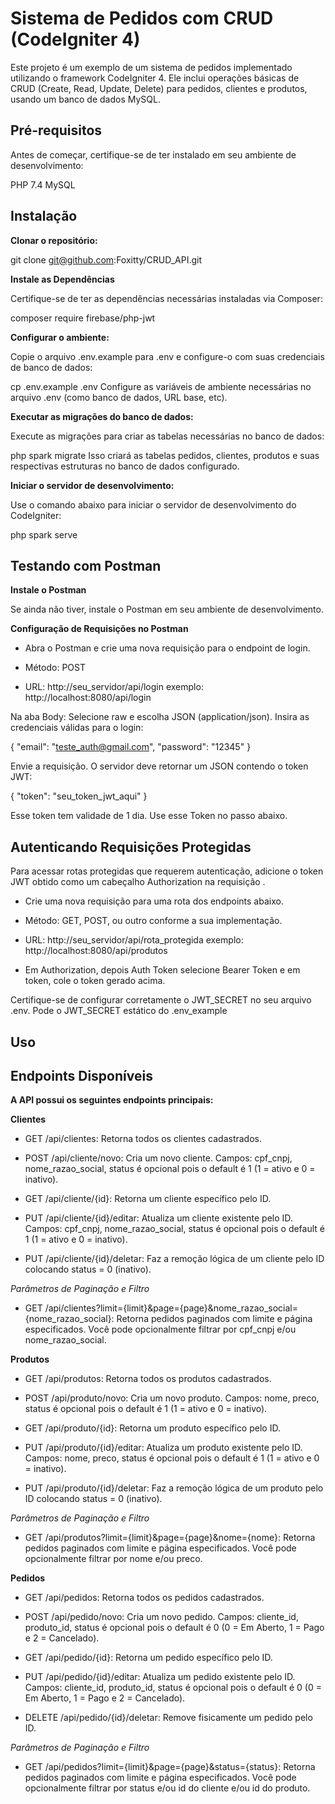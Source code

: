 Sistema de Pedidos com CRUD (CodeIgniter 4)
===

Este projeto é um exemplo de um sistema de pedidos implementado utilizando o framework CodeIgniter 4. Ele inclui operações básicas de CRUD (Create, Read, Update, Delete) para pedidos, clientes e produtos, usando um banco de dados MySQL.

## Pré-requisitos
Antes de começar, certifique-se de ter instalado em seu ambiente de desenvolvimento:

PHP 7.4 
MySQL

## Instalação
**Clonar o repositório:**

git clone git@github.com:Foxitty/CRUD_API.git

**Instale as Dependências**

Certifique-se de ter as dependências necessárias instaladas via Composer:

composer require firebase/php-jwt

**Configurar o ambiente:**

Copie o arquivo .env.example para .env e configure-o com suas credenciais de banco de dados:

cp .env.example .env
Configure as variáveis de ambiente necessárias no arquivo .env (como banco de dados, URL base, etc).

**Executar as migrações do banco de dados:**

Execute as migrações para criar as tabelas necessárias no banco de dados:

php spark migrate
Isso criará as tabelas pedidos, clientes, produtos e suas respectivas estruturas no banco de dados configurado.

**Iniciar o servidor de desenvolvimento:**

Use o comando abaixo para iniciar o servidor de desenvolvimento do CodeIgniter:

php spark serve

## Testando com Postman

**Instale o Postman**

Se ainda não tiver, instale o Postman em seu ambiente de desenvolvimento.

**Configuração de Requisições no Postman**

* Abra o Postman e crie uma nova requisição para o endpoint de login.

* Método: POST

* URL: http://seu_servidor/api/login exemplo: http://localhost:8080/api/login

Na aba Body: Selecione raw e escolha JSON (application/json). Insira as credenciais válidas para o login:

{
    "email": "teste_auth@gmail.com",
    "password": "12345"
}

Envie a requisição. O servidor deve retornar um JSON contendo o token JWT:

{
    "token": "seu_token_jwt_aqui"
}

Esse token tem validade de 1 dia. Use esse Token no passo abaixo.

## Autenticando Requisições Protegidas

Para acessar rotas protegidas que requerem autenticação, adicione o token JWT obtido como um cabeçalho Authorization na requisição .

* Crie uma nova requisição para uma rota dos endpoints abaixo.

* Método: GET, POST, ou outro conforme a sua implementação.

* URL: http://seu_servidor/api/rota_protegida exemplo: http://localhost:8080/api/produtos

* Em Authorization, depois Auth Token selecione Bearer Token e em token, cole o token gerado acima.

Certifique-se de configurar corretamente o JWT_SECRET no seu arquivo .env. Pode o JWT_SECRET estático do .env_example

## Uso

## Endpoints Disponíveis

**A API possui os seguintes endpoints principais:**

**Clientes**

* GET /api/clientes: Retorna todos os clientes cadastrados.

* POST /api/cliente/novo: Cria um novo cliente. Campos: cpf_cnpj, nome_razao_social, status é opcional pois o default é 1 (1 = ativo e 0 = inativo).

* GET /api/cliente/{id}: Retorna um cliente específico pelo ID.

* PUT /api/cliente/{id}/editar: Atualiza um cliente existente pelo ID. Campos: cpf_cnpj, nome_razao_social, status é opcional pois o default é 1 (1 = ativo e 0 = inativo).

* PUT /api/cliente/{id}/deletar: Faz a remoção lógica de um cliente pelo ID colocando status = 0 (inativo).

*Parâmetros de Paginação e Filtro*
* GET /api/clientes?limit={limit}&page={page}&nome_razao_social={nome_razao_social}: Retorna pedidos paginados com limite e página especificados. Você pode opcionalmente filtrar por cpf_cnpj e/ou nome_razao_social.


**Produtos**

* GET /api/produtos: Retorna todos os produtos cadastrados.

* POST /api/produto/novo: Cria um novo produto. Campos: nome, preco, status é opcional pois o default é 1 (1 = ativo e 0 = inativo).

* GET /api/produto/{id}: Retorna um produto específico pelo ID.

* PUT /api/produto/{id}/editar: Atualiza um produto existente pelo ID. Campos: nome, preco, status é opcional pois o default é 1 (1 = ativo e 0 = inativo).

* PUT /api/produto/{id}/deletar: Faz a remoção lógica de um produto pelo ID colocando status = 0 (inativo).

*Parâmetros de Paginação e Filtro*
* GET /api/produtos?limit={limit}&page={page}&nome={nome}: Retorna pedidos paginados com limite e página especificados. Você pode opcionalmente filtrar por nome e/ou preco.


**Pedidos**

* GET /api/pedidos: Retorna todos os pedidos cadastrados.

* POST /api/pedido/novo: Cria um novo pedido. Campos: cliente_id, produto_id, status é opcional pois o default é 0 (0 = Em Aberto, 1 = Pago e 2 = Cancelado).

* GET /api/pedido/{id}: Retorna um pedido específico pelo ID.

* PUT /api/pedido/{id}/editar: Atualiza um pedido existente pelo ID. Campos: cliente_id, produto_id, status é opcional pois o default é 0 (0 = Em Aberto, 1 = Pago e 2 = Cancelado).

* DELETE /api/pedido/{id}/deletar: Remove fisicamente um pedido pelo ID.

*Parâmetros de Paginação e Filtro*
* GET /api/pedidos?limit={limit}&page={page}&status={status}: Retorna pedidos paginados com limite e página especificados. Você pode opcionalmente filtrar por status e/ou id do cliente e/ou id do produto.